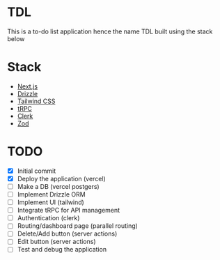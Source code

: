 # TDL

This is a to-do list application hence the name TDL built using the stack below

# Stack

- [Next.js](https://nextjs.org)
- [Drizzle](https://orm.drizzle.team)
- [Tailwind CSS](https://tailwindcss.com)
- [tRPC](https://trpc.io)
- [Clerk](https://clerk.com/)
- [Zod](https://zod.dev/)

# TODO

- [x] Initial commit
- [x] Deploy the application (vercel)
- [ ] Make a DB (vercel postgers)
- [ ] Implement Drizzle ORM
- [ ] Implement UI (tailwind)
- [ ] Integrate tRPC for API management
- [ ] Authentication (clerk)
- [ ] Routing/dashboard page (parallel routing)
- [ ] Delete/Add button (server actions)
- [ ] Edit button (server actions)
- [ ] Test and debug the application
